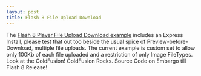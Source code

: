 ```yaml
---
layout: post
title: Flash 8 File Upload Download
---
```


The [Flash 8 Player File Upload Download example](http://blog.oinam.com/archives/2005/08/flash-8-file-upload-download/) includes an Express Install, please test that out too beside the usual spice of Preview-before-Download, multiple file uploads. The current example is custom set to allow only 100Kb of each file uploaded and a restriction of only Image FileTypes. Look at the ColdFusion! ColdFusion Rocks. Source Code on Embargo till Flash 8 Release!